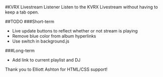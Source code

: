 #KVRX Livestream Listener
Listen to the KVRX Livestream without having to keep a tab open.

##TODO
###Short-term

* Live update buttons to reflect whether or not stream is playing
* Remove blue color from album hyperlinks
* Use switch in background.js

###Long-term

* Add link to current playlist and DJ

Thank you to Elliott Ashton for HTML/CSS support!